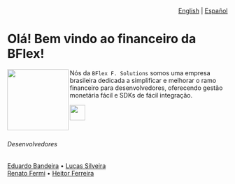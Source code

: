 <div align="right">
  
  [English](./ENGLISH.md) | [Español](./SPANISH.md)
</div>

# Olá! Bem vindo ao financeiro da BFlex!

<img align="left" height="140" src="https://imgur.com/vgLnKNc.png"/>

Nós da `BFlex F. Solutions` somos uma empresa brasileira dedicada a simplificar e melhorar o ramo financeiro para desenvolvedores, oferecendo gestão monetária fácil e SDKs de fácil integração.

<a href="https://bflex.tech" target="_blank"><img height="35px" src="https://img.shields.io/badge/Saiba%20mais-843057"></a>
<br>
<br>

##

###### Desenvolvedores
[Eduardo Bandeira](https://github.com/EngBandeira)  • [Lucas Silveira](https://github.com/lucasFelixSilveira) <br>
[Renato Fermi](https://github.com/repiazza)         • [Heitor Ferreira](https://github.com/Hector2523) 


